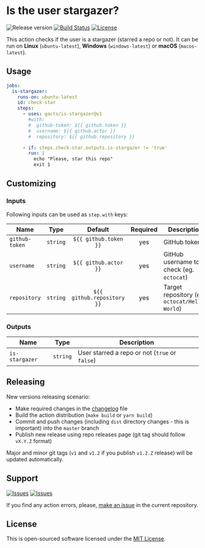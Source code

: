 # Is the user stargazer?

![Release version][badge_release_version]
[![Build Status][badge_build]][link_build]
[![License][badge_license]][link_license]

This action checks if the user is a stargazer (starred a repo or not). It can be run on **Linux** (`ubuntu-latest`), **Windows** (`windows-latest`) or **macOS** (`macos-latest`).

## Usage

```yaml
jobs:
  is-stargazer:
    runs-on: ubuntu-latest
    id: check-star
    steps:
      - uses: gacts/is-stargazer@v1
        #with:
        #  github-token: ${{ github.token }}
        #  username: ${{ github.actor }}
        #  repository: ${{ github.repository }}

      - if: steps.check-star.outputs.is-stargazer != 'true'
        run: |
          echo "Please, star this repo"
          exit 1
```

## Customizing

### Inputs

Following inputs can be used as `step.with` keys:

| Name           |   Type   |          Default           | Required | Description                                   |
|----------------|:--------:|:--------------------------:|:--------:|-----------------------------------------------|
| `github-token` | `string` |   `${{ github.token }}`    |   yes    | GitHub token                                  |
| `username`     | `string` |   `${{ github.actor }}`    |   yes    | GitHub username to check (eg. `octocat`)      |
| `repository`   | `string` | `${{ github.repository }}` |   yes    | Target repository (eg. `octocat/Hello-World`) |

### Outputs

| Name           |   Type   | Description                                    |
|----------------|:--------:|------------------------------------------------|
| `is-stargazer` | `string` | User starred a repo or not (`true` or `false`) |

## Releasing

New versions releasing scenario:

- Make required changes in the [changelog](CHANGELOG.md) file
- Build the action distribution (`make build` or `yarn build`)
- Commit and push changes (including `dist` directory changes - this is important) into the `master` branch
- Publish new release using repo releases page (git tag should follow `vX.Y.Z` format)

Major and minor git tags (`v1` and `v1.2` if you publish `v1.2.Z` release) will be updated automatically.

## Support

[![Issues][badge_issues]][link_issues]
[![Issues][badge_pulls]][link_pulls]

If you find any action errors, please, [make an issue][link_create_issue] in the current repository.

## License

This is open-sourced software licensed under the [MIT License][link_license].

[badge_build]:https://img.shields.io/github/workflow/status/gacts/is-stargazer/tests?maxAge=30
[badge_release_version]:https://img.shields.io/github/release/gacts/is-stargazer.svg?maxAge=30
[badge_license]:https://img.shields.io/github/license/gacts/is-stargazer.svg?longCache=true
[badge_release_date]:https://img.shields.io/github/release-date/gacts/is-stargazer.svg?maxAge=180
[badge_commits_since_release]:https://img.shields.io/github/commits-since/gacts/is-stargazer/latest.svg?maxAge=45
[badge_issues]:https://img.shields.io/github/issues/gacts/is-stargazer.svg?maxAge=45
[badge_pulls]:https://img.shields.io/github/issues-pr/gacts/is-stargazer.svg?maxAge=45

[link_build]:https://github.com/gacts/is-stargazer/actions
[link_license]:https://github.com/gacts/is-stargazer/blob/master/LICENSE
[link_issues]:https://github.com/gacts/is-stargazer/issues
[link_create_issue]:https://github.com/gacts/is-stargazer/issues/new
[link_pulls]:https://github.com/gacts/is-stargazer/pulls
